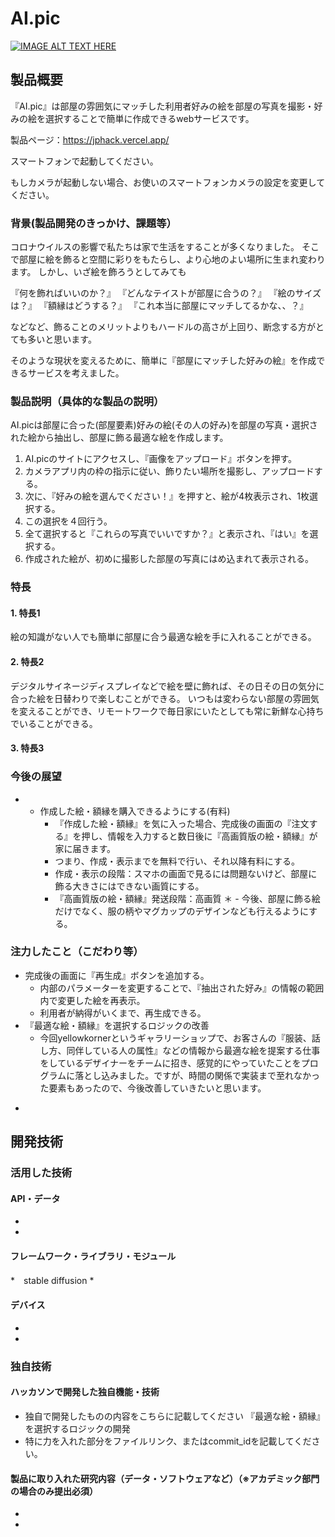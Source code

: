 # AI.pic

[![IMAGE ALT TEXT HERE](https://jphacks.com/wp-content/uploads/2022/08/JPHACKS2022_ogp.jpg)](https://www.youtube.com/watch?v=LUPQFB4QyVo)

## 製品概要
『AI.pic』は部屋の雰囲気にマッチした利用者好みの絵を部屋の写真を撮影・好みの絵を選択することで簡単に作成できるwebサービスです。

製品ページ：https://jphack.vercel.app/

スマートフォンで起動してください。

もしカメラが起動しない場合、お使いのスマートフォンカメラの設定を変更してください。

### 背景(製品開発のきっかけ、課題等）
コロナウイルスの影響で私たちは家で生活をすることが多くなりました。
そこで部屋に絵を飾ると空間に彩りをもたらし、より心地のよい場所に生まれ変わります。
しかし、いざ絵を飾ろうとしてみても

『何を飾ればいいのか？』
『どんなテイストが部屋に合うの？』
『絵のサイズは？』
『額縁はどうする？』
『これ本当に部屋にマッチしてるかな、、？』

などなど、飾ることのメリットよりもハードルの高さが上回り、断念する方がとても多いと思います。

そのような現状を変えるために、簡単に『部屋にマッチした好みの絵』を作成できるサービスを考えました。

### 製品説明（具体的な製品の説明）
AI.picは部屋に合った(部屋要素)好みの絵(その人の好み)を部屋の写真・選択された絵から抽出し、部屋に飾る最適な絵を作成します。

1. AI.picのサイトにアクセスし、『画像をアップロード』ボタンを押す。
2. カメラアプリ内の枠の指示に従い、飾りたい場所を撮影し、アップロードする。
3. 次に、『好みの絵を選んでください！』を押すと、絵が4枚表示され、1枚選択する。
4. この選択を４回行う。
5. 全て選択すると『これらの写真でいいですか？』と表示され、『はい』を選択する。
6. 作成された絵が、初めに撮影した部屋の写真にはめ込まれて表示される。

### 特長
#### 1. 特長1
絵の知識がない人でも簡単に部屋に合う最適な絵を手に入れることができる。
#### 2. 特長2
デジタルサイネージディスプレイなどで絵を壁に飾れば、その日その日の気分に合った絵を日替わりで楽しむことができる。
いつもは変わらない部屋の雰囲気を変えることができ、リモートワークで毎日家にいたとしても常に新鮮な心持ちでいることができる。
#### 3. 特長3

### 今後の展望
* - 作成した絵・額縁を購入できるようにする(有料)
    - 『作成した絵・額縁』を気に入った場合、完成後の画面の『注文する』を押し、情報を入力すると数日後に『高画質版の絵・額縁』が家に届きます。
    - つまり、作成・表示までを無料で行い、それ以降有料にする。
    - 作成・表示の段階：スマホの画面で見るには問題ないけど、部屋に飾る大きさにはできない画質にする。
    - 『高画質版の絵・額縁』発送段階：高画質
＊ - 今後、部屋に飾る絵だけでなく、服の柄やマグカップのデザインなども行えるようにする。
### 注力したこと（こだわり等）
- 完成後の画面に『再生成』ボタンを追加する。
    - 内部のパラメーターを変更することで、『抽出された好み』の情報の範囲内で変更した絵を再表示。
    - 利用者が納得がいくまで、再生成できる。
- 『最適な絵・額縁』を選択するロジックの改善
    - 今回yellowkornerというギャラリーショップで、お客さんの『服装、話し方、同伴している人の属性』などの情報から最適な絵を提案する仕事をしているデザイナーをチームに招き、感覚的にやっていたことをプログラムに落とし込みました。ですが、時間の関係で実装まで至れなかった要素もあったので、今後改善していきたいと思います。
* 

## 開発技術
### 活用した技術
#### API・データ
* 
* 

#### フレームワーク・ライブラリ・モジュール
*　stable diffusion
* 

#### デバイス
* 
* 

### 独自技術
#### ハッカソンで開発した独自機能・技術
* 独自で開発したものの内容をこちらに記載してください
 『最適な絵・額縁』を選択するロジックの開発
* 特に力を入れた部分をファイルリンク、またはcommit_idを記載してください。

#### 製品に取り入れた研究内容（データ・ソフトウェアなど）（※アカデミック部門の場合のみ提出必須）
* 
* 
